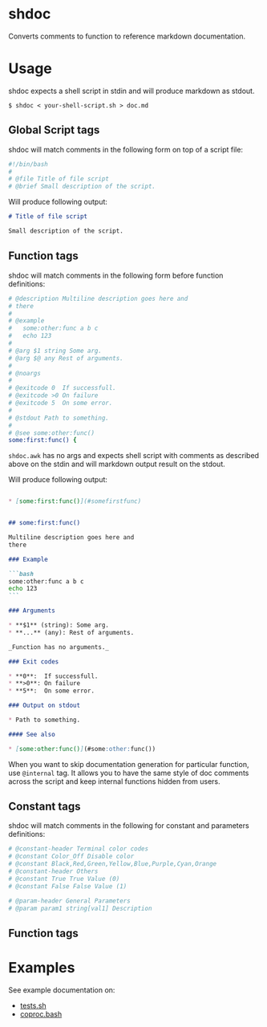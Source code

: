 # shdoc

Converts comments to function to reference markdown documentation.

# Usage

shdoc expects a shell script in stdin and will produce markdown as stdout.

```
$ shdoc < your-shell-script.sh > doc.md
```

## Global Script tags

shdoc will match comments in the following form on top of a script file:
```sh
#!/bin/bash
#
# @file Title of file script
# @brief Small description of the script.
```

Will produce following output:

```markdown
# Title of file script

Small description of the script.
```

## Function tags

shdoc will match comments in the following form before function definitions:

```sh
# @description Multiline description goes here and
# there
#
# @example
#   some:other:func a b c
#   echo 123
#
# @arg $1 string Some arg.
# @arg $@ any Rest of arguments.
#
# @noargs
#
# @exitcode 0  If successfull.
# @exitcode >0 On failure
# @exitcode 5  On some error.
#
# @stdout Path to something.
#
# @see some:other:func()
some:first:func() {
```

`shdoc.awk` has no args and expects shell script with comments as described
above on the stdin and will markdown output result on the stdout.

Will produce following output:
````markdown

* [some:first:func()](#somefirstfunc)


## some:first:func()

Multiline description goes here and
there

### Example

```bash
some:other:func a b c
echo 123
```

### Arguments

* **$1** (string): Some arg.
* **...** (any): Rest of arguments.

_Function has no arguments._

### Exit codes

* **0**:  If successfull.
* **>0**: On failure
* **5**:  On some error.

### Output on stdout

* Path to something.

#### See also

* [some:other:func()](#some:other:func())
````

When you want to skip documentation generation for particular function, use `@internal` tag.
It allows you to have the same style of doc comments across the script and keep internal
functions hidden from users.

## Constant tags
shdoc will match comments in the following for constant and parameters definitions:
```sh
# @constant-header Terminal color codes
# @constant Color_Off Disable color
# @constant Black,Red,Green,Yellow,Blue,Purple,Cyan,Orange                                   Regular Colors
# @constant-header Others
# @constant True True Value (0)
# @constant False False Value (1)

# @param-header General Parameters
# @param param1 string[val1] Description
```

## Function tags


# Examples

See example documentation on:

* [tests.sh](https://github.com/reconquest/tests.sh/blob/master/REFERENCE.md)
* [coproc.bash](https://github.com/reconquest/coproc.bash/blob/master/REFERENCE.md)